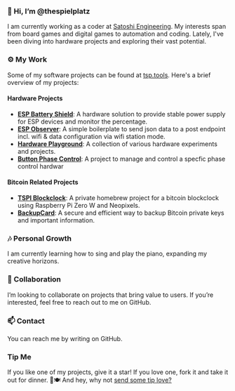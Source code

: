 ### 👋 Hi, I’m @thespielplatz

I am currently working as a coder at [Satoshi Engineering](https://satoshiengineering.com/en/). My interests span from board games and digital games to automation and coding. Lately, I've been diving into hardware projects and exploring their vast potential.

### ⚙️ My Work
Some of my software projects can be found at [tsp.tools](https://tsp.tools/). Here's a brief overview of my projects:

#### Hardware Projects
- **[ESP Battery Shield](https://github.com/thespielplatz/esp-battery-shield)**: A hardware solution to provide stable power supply for ESP devices and monitor the percentage.
- **[ESP Observer](https://github.com/thespielplatz/esp-observer)**: A simple boilerplate to send json data to a post endpoint incl. wifi & data configuration via wifi station mode.
- **[Hardware Playground](https://github.com/thespielplatz/hardware-playground)**: A collection of various hardware experiments and projects.
- **[Button Phase Control](https://github.com/thespielplatz/button-phase-control)**: A project to manage and control a specfic phase control hardwar

#### Bitcoin Related Projects
- **[TSPI Blockclock](https://github.com/thespielplatz/tspi-blockclock)**: A private homebrew project for a bitcoin blockclock using Raspberry Pi Zero W and Neopixels.
- **[BackupCard](https://github.com/thespielplatz/BackupCard)**: A secure and efficient way to backup Bitcoin private keys and important information.

### 🎶 Personal Growth
I am currently learning how to sing and play the piano, expanding my creative horizons.

### 🤝 Collaboration
I’m looking to collaborate on projects that bring value to users. If you’re interested, feel free to reach out to me on GitHub.

### 📫 Contact
You can reach me by writing on GitHub.

### Tip Me
If you like one of my projects, give it a star! If you love one, fork it and take it out for dinner. 🌟🍽️ And hey, why not [send some tip love?](https://thespielplatz.com/tip-jar)

